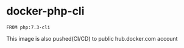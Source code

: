 # docker-php-cli

```
FROM php:7.3-cli
```

This image is also pushed(CI/CD) to public hub.docker.com account
